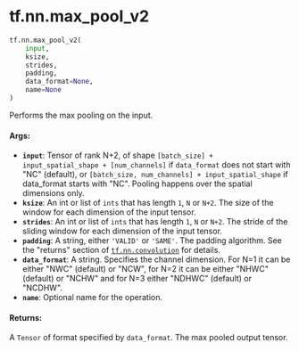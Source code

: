 <div itemscope itemtype="http://developers.google.com/ReferenceObject">
<meta itemprop="name" content="tf.nn.max_pool_v2" />
<meta itemprop="path" content="Stable" />
</div>

# tf.nn.max_pool_v2

``` python
tf.nn.max_pool_v2(
    input,
    ksize,
    strides,
    padding,
    data_format=None,
    name=None
)
```

Performs the max pooling on the input.

#### Args:

* <b>`input`</b>:  Tensor of rank N+2, of shape `[batch_size] + input_spatial_shape +
    [num_channels]` if `data_format` does not start with "NC" (default), or
    `[batch_size, num_channels] + input_spatial_shape` if data_format starts
    with "NC". Pooling happens over the spatial dimensions only.
* <b>`ksize`</b>: An int or list of `ints` that has length `1`, `N` or `N+2`. The size
    of the window for each dimension of the input tensor.
* <b>`strides`</b>: An int or list of `ints` that has length `1`, `N` or `N+2`. The
    stride of the sliding window for each dimension of the input tensor.
* <b>`padding`</b>: A string, either `'VALID'` or `'SAME'`. The padding algorithm. See
    the "returns" section of <a href="../../tf/nn/convolution.md"><code>tf.nn.convolution</code></a> for details.
* <b>`data_format`</b>: A string. Specifies the channel dimension. For N=1 it can be
    either "NWC" (default) or "NCW", for N=2 it can be either "NHWC" (default)
    or "NCHW" and for N=3 either "NDHWC" (default) or "NCDHW".
* <b>`name`</b>: Optional name for the operation.


#### Returns:

A `Tensor` of format specified by `data_format`.
The max pooled output tensor.